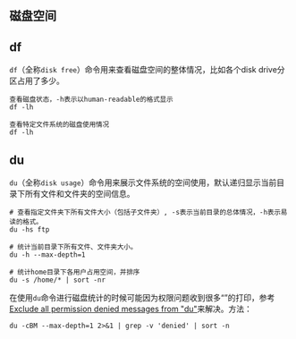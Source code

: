 ## 磁盘空间

## df

`df`（全称`disk free`）命令用来查看磁盘空间的整体情况，比如各个disk drive分区占用了多少。

```
查看磁盘状态，-h表示以human-readable的格式显示
df -lh

查看特定文件系统的磁盘使用情况
df -lh
```

## du

`du`（全称`disk usage`）命令用来展示文件系统的空间使用，默认递归显示当前目录下所有文件和文件夹的空间信息。

```
# 查看指定文件夹下所有文件大小（包括子文件夹）, -s表示当前目录的总体情况，-h表示易读的格式。
du -hs ftp

# 统计当前目录下所有文件、文件夹大小。
du -h --max-depth=1

# 统计home目录下各用户占用空间，并排序
du -s /home/* | sort -nr
```

在使用`du`命令进行磁盘统计的时候可能因为权限问题收到很多“”的打印，参考[Exclude all permission denied messages from "du"](https://stackoverflow.com/questions/15141588/exclude-all-permission-denied-messages-from-du)来解决。方法：

```
du -cBM --max-depth=1 2>&1 | grep -v 'denied' | sort -n 
```

